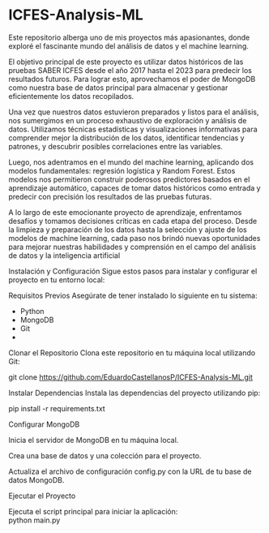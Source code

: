 # ICFES-Analysis-ML
Este repositorio alberga uno de mis proyectos más apasionantes, donde exploré el fascinante mundo del análisis de datos y el machine learning.

El objetivo principal de este proyecto es utilizar datos históricos de las pruebas SABER ICFES desde el año 2017 hasta el 2023 para predecir los resultados futuros. Para lograr esto, aprovechamos el poder de MongoDB como nuestra base de datos principal para almacenar y gestionar eficientemente los datos recopilados.

Una vez que nuestros datos estuvieron preparados y listos para el análisis, nos sumergimos en un proceso exhaustivo de exploración y análisis de datos. Utilizamos técnicas estadísticas y visualizaciones informativas para comprender mejor la distribución de los datos, identificar tendencias y patrones, y descubrir posibles correlaciones entre las variables.

Luego, nos adentramos en el mundo del machine learning, aplicando dos modelos fundamentales: regresión logística y Random Forest. Estos modelos nos permitieron construir poderosos predictores basados en el aprendizaje automático, capaces de tomar datos históricos como entrada y predecir con precisión los resultados de las pruebas futuras.

A lo largo de este emocionante proyecto de aprendizaje, enfrentamos desafíos y tomamos decisiones críticas en cada etapa del proceso. Desde la limpieza y preparación de los datos hasta la selección y ajuste de los modelos de machine learning, cada paso nos brindó nuevas oportunidades para mejorar nuestras habilidades y comprensión en el campo del análisis de datos y la inteligencia artificial

Instalación y Configuración
Sigue estos pasos para instalar y configurar el proyecto en tu entorno local:

Requisitos Previos
Asegúrate de tener instalado lo siguiente en tu sistema:

* Python 
* MongoDB 
* Git
* 
Clonar el Repositorio
Clona este repositorio en tu máquina local utilizando Git:

git clone https://github.com/EduardoCastellanosP/ICFES-Analysis-ML.git

Instalar Dependencias
Instala las dependencias del proyecto utilizando pip: 

pip install -r requirements.txt

Configurar MongoDB

Inicia el servidor de MongoDB en tu máquina local.

Crea una base de datos y una colección para el proyecto.

Actualiza el archivo de configuración config.py con la URL de tu base de datos MongoDB.

Ejecutar el Proyecto

Ejecuta el script principal para iniciar la aplicación:  
python main.py



